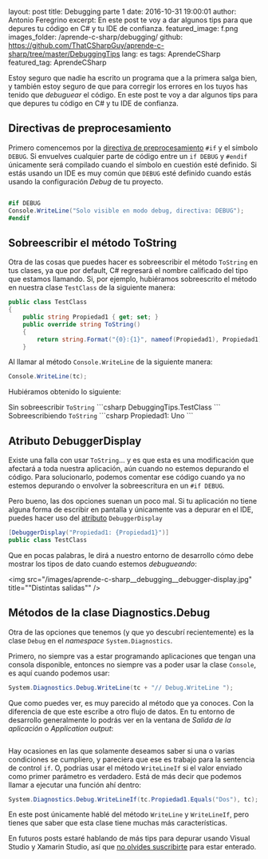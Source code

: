 layout: post
title: Debugging parte 1
date: 2016-10-31 19:00:01
author: Antonio Feregrino
excerpt: En este post te voy a dar algunos tips para que depures tu código en C# y tu IDE de confianza.
featured_image: f.png
images_folder: /aprende-c-sharp/debugging/
github: https://github.com/ThatCSharpGuy/aprende-c-sharp/tree/master/DebuggingTips
lang: es
tags: AprendeCSharp
featured_tag: AprendeCSharp

Estoy seguro que nadie ha escrito un programa que a la primera salga bien, y también estoy seguro de que para corregir los errores en los tuyos has tenido que *debuguear* el código. En este post te voy a dar algunos tips para que depures tu código en C# y tu IDE de confianza.

## Directivas de preprocesamiento  
Primero comencemos por la <a href="../directivas-preprocesador-c-sharp">directiva de preprocesamiento</a> `#if` y el símbolo `DEBUG`. Si envuelves cualquier parte de código entre un `if DEBUG` y `#endif` únicamente será compilado cuando el símbolo en cuestión esté definido. Si estás usando un IDE es muy común que `DEBUG` esté definido cuando estás usando la configuración  *Debug* de tu proyecto.

<div class="pure-g">
<div class="pure-u-1 pure-u-md-1-2">
<img src="/images/aprende-c-sharp__debugging__config-vs.png" title=""Distintas salidas"" />
</div>
<div class="pure-u-1 pure-u-md-1-2">
<img src="/images/aprende-c-sharp__debugging__config-xs.jpg" title=""Distintas salidas"" />
</div>  
</div>  

```csharp  
#if DEBUG
Console.WriteLine("Solo visible en modo debug, directiva: DEBUG");
#endif
```  

## Sobreescribir el método ToString  
Otra de las cosas que puedes hacer es sobreescribir el método `ToString` en tus clases, ya que por default, C# regresará el nombre calificado del tipo que estamos llamando. Si, por ejemplo, hubiéramos sobreescrito el método en nuestra clase `TestClass` de la siguiente manera:  

```csharp  
public class TestClass
{
    public string Propiedad1 { get; set; }
    public override string ToString()
    {
        return string.Format("{0}:{1}", nameof(Propiedad1), Propiedad1);
    }
```  

Al llamar al método `Console.WriteLine` de la siguiente manera:

```csharp  
Console.WriteLine(tc);
```  

Hubiéramos obtenido lo siguiente:  

<div class="pure-g">
<div class="pure-u-1 pure-u-md-1-2">
Sin sobreescribir <code>ToString</code>
```csharp  
DebuggingTips.TestClass
```  
</div>
<div class="pure-u-1 pure-u-md-1-2">
Sobreescribiendo <code>ToString</code>
```csharp  
Propiedad1: Uno
```  
</div>  
</div>  

## Atributo DebuggerDisplay  
Existe una falla con usar `ToString`... y es que esta es una modificación que afectará a toda nuestra aplicación, aún cuando no estemos depurando el código. Para solucionarlo, podemos comentar ese código cuando ya no estemos depurando o envolver la sobreescritura en un `#if DEBUG`.

Pero bueno, las dos opciones suenan un poco mal. Si tu aplicación no tiene alguna forma de escribir en pantalla y únicamente vas a depurar en el IDE, puedes hacer uso del <a href="../atributos-c-sharp">atributo</a> `DebuggerDisplay` 

```csharp  
[DebuggerDisplay("Propiedad1: {Propiedad1}")]
public class TestClass
```  

Que en pocas palabras, le dirá a nuestro entorno de desarrollo cómo debe mostrar los tipos de dato cuando estemos *debugueando*:  

<img src="/images/aprende-c-sharp__debugging__debugger-display.jpg" title=""Distintas salidas"" />

## Métodos de la clase Diagnostics.Debug  
Otra de las opciones que tenemos (y que yo descubrí recientemente) es la clase `Debug` en el *namespace* `System.Diagnostics`.

Primero, no siempre vas a estar programando aplicaciones que tengan una consola disponible, entonces no siempre vas a poder usar la clase `Console`, es aquí cuando podemos usar:

```csharp  
System.Diagnostics.Debug.WriteLine(tc + "// Debug.WriteLine ");
```  

Que como puedes ver, es muy parecido al método que ya conoces. Con la diferencia de que este escribe a otro flujo de datos. En tu entorno de desarrollo generalmente lo podrás ver en la ventana de *Salida de la aplicación* o *Application output*:

<div class="pure-g">
<div class="pure-u-1 pure-u-md-1-2">
<img src="/images/aprende-c-sharp__debugging__writelines-vs.png" title=""Distintas salidas"" />
</div>
<div class="pure-u-1 pure-u-md-1-2">
<img src="/images/aprende-c-sharp__debugging__writelines-xs.jpg" title=""Distintas salidas"" />
</div>  
</div>  


Hay ocasiones en las que solamente deseamos saber si una o varias condiciones se cumpliero, y pareciera que ese es trabajo para la sentencia de control `if`. O, podrías usar el método `WriteLineIf` si el valor enviado como primer parámetro es verdadero. Está de más decir que podemos llamar a ejecutar una función ahí dentro:

```csharp  
System.Diagnostics.Debug.WriteLineIf(tc.Propiedad1.Equals("Dos"), tc);
```  

En este post únicamente hablé del método `WriteLine` y `WriteLineIf`, pero tienes que saber que esta clase tiene muchas más características.

En futuros posts estaré hablando de más tips para depurar usando Visual Studio y Xamarin Studio, así que <a href="http://localhost:4000/unete/">no olvides suscribirte</a> para estar enterado.
 